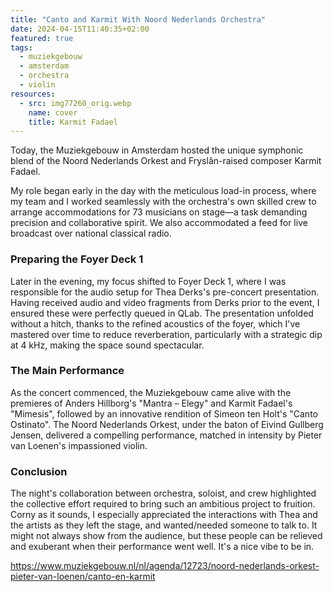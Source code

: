 ```yaml
---
title: "Canto and Karmit With Noord Nederlands Orchestra"
date: 2024-04-15T11:40:35+02:00
featured: true
tags:
  - muziekgebouw
  - amsterdam
  - orchestra
  - violin
resources:
  - src: img77260_orig.webp
    name: cover
    title: Karmit Fadael
---
```

Today, the Muziekgebouw in Amsterdam hosted the unique symphonic blend of the Noord Nederlands Orkest and Fryslân-raised composer Karmit Fadael.
<!--more-->
My role began early in the day with the meticulous load-in process, where my team and I worked seamlessly with the orchestra's own skilled crew to arrange accommodations for 73 musicians on stage—a task demanding precision and collaborative spirit. We also accommodated a feed for live broadcast over national classical radio.

### Preparing the Foyer Deck 1

Later in the evening, my focus shifted to Foyer Deck 1, where I was responsible for the audio setup for Thea Derks's pre-concert presentation. Having received audio and video fragments from Derks prior to the event, I ensured these were perfectly queued in QLab. The presentation unfolded without a hitch, thanks to the refined acoustics of the foyer, which I've mastered over time to reduce reverberation, particularly with a strategic dip at 4 kHz, making the space sound spectacular.

### The Main Performance

As the concert commenced, the Muziekgebouw came alive with the premieres of Anders Hillborg's "Mantra – Elegy" and Karmit Fadael's "Mimesis", followed by an innovative rendition of Simeon ten Holt's "Canto Ostinato". The Noord Nederlands Orkest, under the baton of Eivind Gullberg Jensen, delivered a compelling performance, matched in intensity by Pieter van Loenen's impassioned violin.

### Conclusion

The night's collaboration between orchestra, soloist, and crew highlighted the collective effort required to bring such an ambitious project to fruition. Corny as it sounds, I especially appreciated the interactions with Thea and the artists as they left the stage, and wanted/needed someone to talk to. It might not always show from the audience, but these people can be relieved and exuberant when their performance went well. It's a nice vibe to be in.

<https://www.muziekgebouw.nl/nl/agenda/12723/noord-nederlands-orkest-pieter-van-loenen/canto-en-karmit>